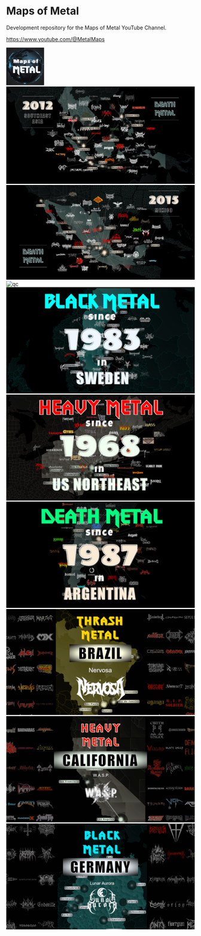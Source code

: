 # Maps of Metal

Development repository for the Maps of Metal YouTube Channel.  

https://www.youtube.com/@MetalMaps

<img src="img/new-logo-1.png" width="20%" alt="qc" />  

<img src="img/1-screen-southeast-asia-death.png" alt="qc" />  

<img src="img/2-screen-mexico-death.png" alt="qc" />  

<img src="img/h3-screen-baltic-death.png" alt="qc" />  

<img src="img/sweden-black-thumb.png" alt="qc" />  

<img src="img/northeast-heavy-thumb.png" alt="qc" />  

<img src="img/argentina-death-thumb.png" alt="qc" />  

<img src="img/brazil-thrash-screen-thumb-crop.png" alt="qc" />  

<img src="img/california-heavy-screen-crop-3.png" alt="qc" />  

<img src="img/germany-black-screen-thumb-crop.png" alt="qc" />  
